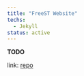 ```yaml
---
title: "FreeST Website"
techs:
  - Jekyll
status: active
---
```


**TODO**

link: [repo](https://github.com/freest-lang/freest-lang.github.io)